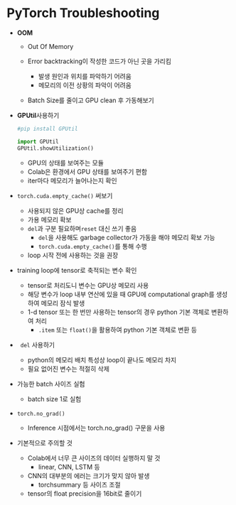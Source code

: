 # PyTorch Troubleshooting

- **OOM**
  - Out Of Memory
  - Error backtracking이 작성한 코드가 아닌 곳을 가리킴
    - 발생 원인과 위치를 파악하기 어려움
    - 메모리의 이전 상황의 파악이 어려움

  - Batch Size를 줄이고 GPU clean 후 가동해보기






- **GPUtil**사용하기

  ```python
  #pip install GPUtil
  
  import GPUtil
  GPUtil.showUtilization()
  ```

  - GPU의 상태를 보여주는 모듈
  - Colab은 환경에서 GPU 상태를 보여주기 편함
  - iter마다 메모리가 늘어나는지 확인



- `torch.cuda.empty_cache()` 써보기
  - 사용되지 않은 GPU상 cache를 정리
  - 가용 메모리 확보
  - `del`과 구분 필요하며`reset` 대신 쓰기 좋음
    - `del`을 사용해도 garbage collector가 가동을 해야 메모리 확보 가능
    - `torch.cuda.empty_cache()`를 통해 수행
  - loop 시작 전에 사용하는 것을 권장



- training loop에 tensor로 축적되는 변수 확인
  - tensor로 처리도니 변수는 GPU상 메모리 사용
  - 해당 변수가 loop 내부 연산에 있을 때 GPU에 computational graph를 생성하여 메모리 잠식 발생
  - 1-d tensor 또는 한 번만 사용하는 tensor의 경우 python 기본 객체로 변환하여 처리
    - `.item` 또는 `float()`을 활용하여 python 기본 객체로 변환 등



- ` del` 사용하기
  - python의 메모리 배치 특성상 loop이 끝나도 메모리 차지
  - 필요 없어진 변수는 적절히 삭제



- 가능한 batch 사이즈 실험
  - batch size 1로 실험



- `torch.no_grad()`
  - Inference 시점에서는 torch.no_grad() 구문을 사용



- 기본적으로 주의할 것
  - Colab에서 너무 큰 사이즈의 데이터 실행하지 말 것
    - linear, CNN, LSTM 등
  - CNN의 대부분의 에러는 크기가 맞지 않아 발생
    - torchsummary 등 사이즈 조절
  - tensor의 float precision을 16bit로 줄이기

